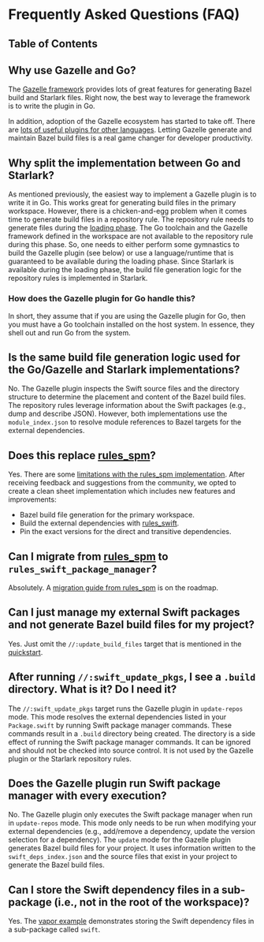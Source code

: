 # Frequently Asked Questions (FAQ)

## Table of Contents

<!-- MARKDOWN TOC: BEGIN -->
<!-- MARKDOWN TOC: END -->

## Why use Gazelle and Go?

The [Gazelle framework] provides lots of great features for generating Bazel build and Starlark
files. Right now, the best way to leverage the framework is to write the plugin in Go.

In addition, adoption of the Gazelle ecosystem has started to take off. There are [lots of useful
plugins for other languages](https://github.com/bazelbuild/bazel-gazelle#supported-languages).
Letting Gazelle generate and maintain Bazel build files is a real game changer for developer
productivity.

## Why split the implementation between Go and Starlark? 

As mentioned previously, the easiest way to implement a Gazelle plugin is to write it in Go. This
works great for generating build files in the primary workspace. However, there is a chicken-and-egg
problem when it comes time to generate build files in a repository rule. The repository rule needs
to generate files during the [loading phase]. The Go toolchain and the Gazelle framework defined in
the workspace are not available to the repository rule during this phase. So, one needs to either
perform some gymnastics to build the Gazelle plugin (see below) or use a language/runtime that is
guaranteed to be available during the loading phase.  Since Starlark is available during the loading
phase, the build file generation logic for the repository rules is implemented in Starlark.

### How does the Gazelle plugin for Go handle this?

In short, they assume that if you are using the Gazelle plugin for Go, then you must have a Go
toolchain installed on the host system. In essence, they shell out and run Go from the system.

## Is the same build file generation logic used for the Go/Gazelle and Starlark implementations?

No. The Gazelle plugin inspects the Swift source files and the directory structure to determine the
placement and content of the Bazel build files. The repository rules leverage information about the
Swift packages (e.g., dump and describe JSON). However, both implementations use the
`module_index.json` to resolve module references to Bazel targets for the external dependencies.

## Does this replace [rules_spm]?

Yes. There are some [limitations with the rules_spm
implementation](https://github.com/cgrindel/rules_spm/discussions/157). After receiving feedback and
suggestions from the community, we opted to create a clean sheet implementation which includes new
features and improvements:

- Bazel build file generation for the primary workspace.
- Build the external dependencies with [rules_swift].
- Pin the exact versions for the direct and transitive dependencies.

## Can I migrate from [rules_spm] to `rules_swift_package_manager`?

Absolutely. A [migration guide from rules_spm](https://github.com/cgrindel/rules_swift_package_manager/issues/99) is
on the roadmap.

## Can I just manage my external Swift packages and not generate Bazel build files for my project?

Yes. Just omit the `//:update_build_files` target that is mentioned in the [quickstart].

## After running `//:swift_update_pkgs`, I see a `.build` directory. What is it? Do I need it?

The `//:swift_update_pkgs` target runs the Gazelle plugin in `update-repos` mode. This mode
resolves the external dependencies listed in your `Package.swift` by running Swift package manager
commands.  These commands result in a `.build` directory being created. The directory is a side
effect of running the Swift package manager commands. It can be ignored and should not be checked
into source control. It is not used by the Gazelle plugin or the Starlark repository rules.

## Does the Gazelle plugin run Swift package manager with every execution?

No. The Gazelle plugin only executes the Swift package manager when run in `update-repos` mode. This
mode only needs to be run when modifying your external dependencies (e.g., add/remove a dependency,
update the version selection for a dependency). The `update` mode for the Gazelle plugin generates
Bazel build files for your project. It uses information written to the `swift_deps_index.json` and
the source files that exist in your project to generate the Bazel build files.

## Can I store the Swift dependency files in a sub-package (i.e., not in the root of the workspace)?

Yes. The [vapor example] demonstrates storing the Swift dependency files in a sub-package called
`swift`.


[loading phase]: https://bazel.build/run/build#loading 
[quickstart]: https://github.com/cgrindel/rules_swift_package_manager/blob/main/README.md#quickstart
[rules_spm]: https://github.com/cgrindel/rules_spm/
[rules_swift]: https://github.com/bazelbuild/rules_swift
[Gazelle framework]: https://github.com/bazelbuild/bazel-gazelle/blob/master/extend.md
[vapor example]: /examples/vapor_example
